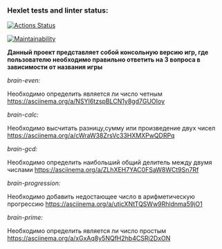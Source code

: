 ### Hexlet tests and linter status:
[![Actions Status](https://github.com/ivann1302/frontend-project-44/workflows/hexlet-check/badge.svg)](https://github.com/ivann1302/frontend-project-44/actions)

[![Maintainability](https://api.codeclimate.com/v1/badges/cbdc9ebd462d36bd394a/maintainability)](https://codeclimate.com/github/ivann1302/frontend-project-44/maintainability)


**Данный проект представляет собой консольную версию игр, где пользователю необходимо правильно ответить на 3 вопроса в зависимости от названия игры**

*brain-even:*

 Необходимо определить является ли число четным https://asciinema.org/a/NSYI6tzspBLCN1y8gd7GUOIoy

*brain-calc:*

Необходимо высчитать разницу,сумму или произведение двух чисел https://asciinema.org/a/cWraW38ZrsVc33HXMXPwQDRPq

*brain-gcd:*

Необходимо определить наибольший общий делитель между двумя числами https://asciinema.org/a/ZLhXEH7YAC0FSaW8WCt9Sn7Rf

*brain-progression:*

Необходимо добавить недостающее число в арифметическую прогрессию https://asciinema.org/a/utjcXNtTQSWw9Rhldnma59jO1

*brain-prime:*

Необходимо определить является ли число простым https://asciinema.org/a/xGxAq8y5NQfH2hb4CSRj2DxON